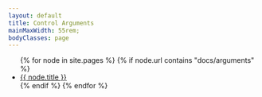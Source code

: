 ```yaml
---
layout: default
title: Control Arguments
mainMaxWidth: 55rem;
bodyClasses: page
---
```

<ul>
{% for node in site.pages %}
	{% if node.url contains "docs/arguments" %}
		<li><a href="{{ site.baseurl }}{{ node.url }}">{{ node.title }}</a></li>
	{% endif %}
{% endfor %}
</ul>
